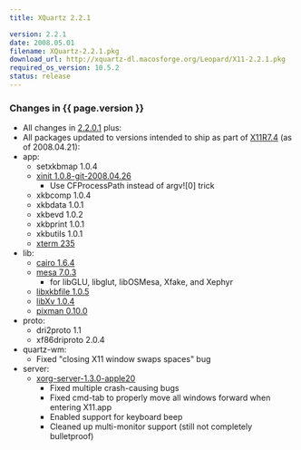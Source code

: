 ```yaml
---
title: XQuartz 2.2.1

version: 2.2.1
date: 2008.05.01
filename: XQuartz-2.2.1.pkg
download_url: http://xquartz-dl.macosforge.org/Leopard/X11-2.2.1.pkg
required_os_version: 10.5.2
status: release
---
```


### Changes in {{ page.version }} ###
  * All changes in [2.2.0.1](XQuartz-2.2.0.1.html) plus:
  * All packages updated to versions intended to ship as part of [X11R7.4](http://www.x.org/wiki/Releases/7.4) (as of 2008.04.21):
  * app:
    * setxkbmap 1.0.4
    * [xinit 1.0.8-git-2008.04.26](http://cgit.freedesktop.org/xorg/app/xinit/log/?h=280774466dc9f57b4b46c618345f7938290dbb2c)
      * Use CFProcessPath instead of argv![0] trick
    * xkbcomp 1.0.4
    * xkbdata 1.0.1
    * xkbevd 1.0.2
    * xkbprint 1.0.1
    * xkbutils 1.0.1
    * [xterm 235](http://lists.freedesktop.org/archives/xorg/2008-April/034822.html)
  * lib:
    * [cairo 1.6.4](http://lists.freedesktop.org/archives/cairo-announce/2008-April/000092.html)
    * [mesa 7.0.3](http://www.mesa3d.org/relnotes-7.0.3.html)
      * for libGLU, libglut, libOSMesa, Xfake, and Xephyr
    * [libxkbfile 1.0.5](http://lists.freedesktop.org/archives/xorg-announce/2008-March/000482.html)
    * [libXv 1.0.4](http://lists.freedesktop.org/archives/xorg-announce/2008-March/000483.html)
    * [pixman 0.10.0](http://lists.freedesktop.org/archives/xorg-announce/2008-March/000529.html)
  * proto:
    * dri2proto 1.1
    * xf86driproto 2.0.4
  * quartz-wm:
    * Fixed "closing X11 window swaps spaces" bug
  * server:
    * [xorg-server-1.3.0-apple20](http://cgit.freedesktop.org/xorg/xserver/log/?h=be8d218144ee657b8614e261d0c1f2fbab914717)
      * Fixed multiple crash-causing bugs
      * Fixed cmd-tab to properly move all windows forward when entering X11.app
      * Enabled support for keyboard beep
      * Cleaned up multi-monitor support (still not completely bulletproof)
